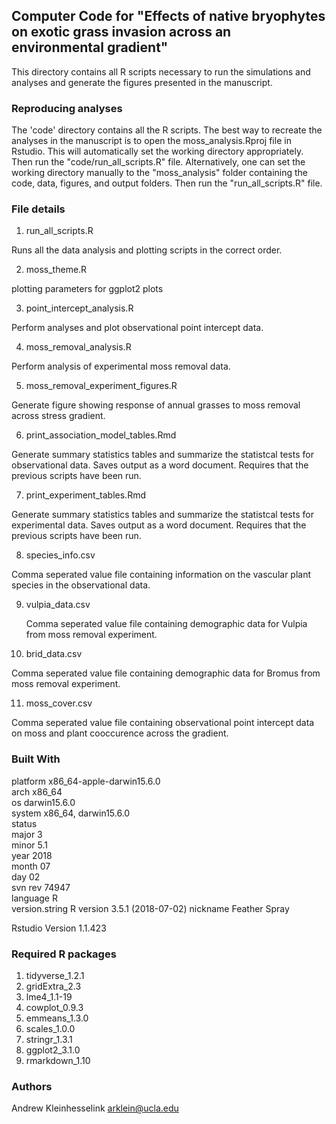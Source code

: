 ## Computer Code for "Effects of native bryophytes on exotic grass invasion across an environmental gradient"

This directory contains all R scripts necessary to run the simulations and analyses and generate the figures presented in the manuscript. 

### Reproducing analyses 

The 'code' directory contains all the R scripts. The best way to recreate the analyses in the manuscript is to open the moss_analysis.Rproj file in Rstudio.  This will automatically set the working directory appropriately.  Then run the "code/run_all_scripts.R" file. Alternatively, one can set the working directory manually to the "moss_analysis" folder containing the code, data, figures, and output folders.  Then run the "run_all_scripts.R" file. 

### File details 

1. run_all_scripts.R

  Runs all the data analysis and plotting scripts in the correct order. 

2. moss_theme.R

  plotting parameters for ggplot2 plots 
  
3. point_intercept_analysis.R

  Perform analyses and plot observational point intercept data.  

4. moss_removal_analysis.R

  Perform analysis of experimental moss removal data. 

5. moss_removal_experiment_figures.R
 
  Generate figure showing response of annual grasses to moss removal across stress gradient. 
  
6. print_association_model_tables.Rmd

  Generate summary statistics tables and summarize the statistcal tests for observational data. Saves output as a word document.  Requires that the previous scripts have been run. 

7. print_experiment_tables.Rmd
  
  Generate summary statistics tables and summarize the statistcal tests for experimental data. Saves output as a word document.  Requires that the previous scripts have been run. 

8. species_info.csv

  Comma seperated value file containing information on the vascular plant species in the observational data. 

9. vulpia_data.csv

   Comma seperated value file containing demographic data for Vulpia from moss removal experiment. 
  
10. brid_data.csv

  Comma seperated value file  containing demographic data for Bromus from moss removal experiment. 
  
11. moss_cover.csv

  Comma seperated value file containing observational point intercept data on moss and plant cooccurence across the gradient. 

### Built With 

platform       x86_64-apple-darwin15.6.0   
arch           x86_64                      
os             darwin15.6.0                
system         x86_64, darwin15.6.0        
status                                     
major          3                           
minor          5.1                         
year           2018                        
month          07                          
day            02                          
svn rev        74947                       
language       R                           
version.string R version 3.5.1 (2018-07-02)
nickname       Feather Spray 

Rstudio        Version 1.1.423 

### Required R packages 

1. tidyverse_1.2.1
2. gridExtra_2.3   
3. lme4_1.1-19  
4. cowplot_0.9.3
5. emmeans_1.3.0
6. scales_1.0.0
7. stringr_1.3.1
8. ggplot2_3.1.0
9. rmarkdown_1.10

### Authors 

Andrew Kleinhesselink 
arklein@ucla.edu 





